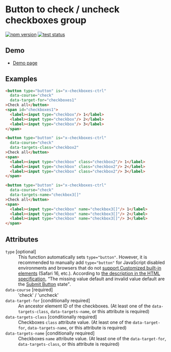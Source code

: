 # Button to check / uncheck checkboxes group

[![npm version](https://badge.fury.io/js/%40saekitominaga%2Fcustomelements-button-checkboxes-ctrl.svg)](https://www.npmjs.com/package/@saekitominaga/customelements-button-checkboxes-ctrl)
[![test status](https://github.com/SaekiTominaga/frontend/actions/workflows/button-checkboxes-test.yml/badge.svg)](https://github.com/SaekiTominaga/frontend/actions/workflows/button-checkboxes-test.yml)

## Demo

- [Demo page](https://saekitominaga.github.io/frontend/customelements/button-checkboxes/demo.html)

## Examples

```HTML
<button type="button" is="x-checkboxes-ctrl"
  data-course="check"
  data-target-for="checkboxes1"
>Check all</button>
<span id="checkboxes1">
  <label><input type="checkbox"/> 1</label>
  <label><input type="checkbox"/> 2</label>
  <label><input type="checkbox"/> 3</label>
</span>

<button type="button" is="x-checkboxes-ctrl"
  data-course="check"
  data-targets-class="checkbox2"
>Check all</button>
<span>
  <label><input type="checkbox" class="checkbox2"/> 1</label>
  <label><input type="checkbox" class="checkbox2"/> 2</label>
  <label><input type="checkbox" class="checkbox2"/> 3</label>
</span>

<button type="button" is="x-checkboxes-ctrl"
  data-course="check"
  data-targets-name="checkbox3[]"
>Check all</button>
<span>
  <label><input type="checkbox" name="checkbox3[]"/> 1</label>
  <label><input type="checkbox" name="checkbox3[]"/> 2</label>
  <label><input type="checkbox" name="checkbox3[]"/> 3</label>
</span>
```

## Attributes

<dl>
<dt><code>type</code> [optional]</dt>
<dd>This function automatically sets <code>type="button"</code>.
However, it is recommended to manually add <code>type="button"</code> for JavaScript disabled environments and browsers that do not <a href="https://caniuse.com/custom-elementsv1">support Customized built-in elements</a> (Safari 16, etc.). According to <a href="https://html.spec.whatwg.org/multipage/form-elements.html#attr-button-type">the description in the HTML specification</a>, <q cite="https://html.spec.whatwg.org/multipage/form-elements.html#attr-button-type">The missing value default and invalid value default are the <a href="https://html.spec.whatwg.org/multipage/form-elements.html#attr-button-type-submit-state">Submit Button</a> state</q>.</dd>
<dt><code>data-course</code> [required]</dt>
<dd>'check' / 'uncheck'</dd>
<dt><code>data-target-for</code> [conditionally required]</dt>
<dd>An ancestor element ID of the checkboxes. (At least one of the <code>data-targets-class</code>, <code>data-targets-name</code>, or this attribute is required)</dd>
<dt><code>data-targets-class</code> [conditionally required]</dt>
<dd>Checkboxes <code>class</code> attribute value. (At least one of the <code>data-target-for</code>, <code>data-targets-name</code>, or this attribute is required)</dd>
<dt><code>data-targets-name</code> [conditionally required]</dt>
<dd>Checkboxes <code>name</code> attribute value. (At least one of the <code>data-target-for</code>, <code>data-targets-class</code>, or this attribute is required)</dd>
</dl>
